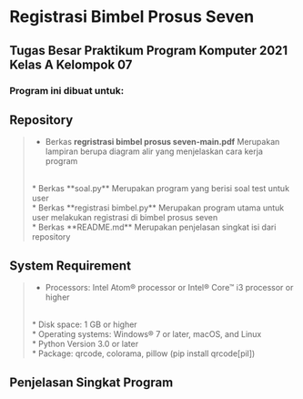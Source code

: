 # Registrasi Bimbel Prosus Seven
## Tugas Besar Praktikum Program Komputer 2021 Kelas A Kelompok 07
### Program ini dibuat untuk:

## Repository
>* Berkas **regristrasi bimbel prosus seven-main.pdf** Merupakan lampiran berupa diagram alir yang menjelaskan cara kerja program
> <br>
>* Berkas **soal.py** Merupakan program yang berisi soal test untuk user
> <br>
>* Berkas **registrasi bimbel.py** Merupakan program utama untuk user melakukan registrasi di bimbel prosus seven
> <br>
>* Berkas **README.md** Merupakan penjelasan singkat isi dari repository
> <br>


## System Requirement
>* Processors: Intel Atom® processor or Intel® Core™ i3 processor or higher
> <br>
>* Disk space: 1 GB or higher
> <br>
>* Operating systems: Windows® 7 or later, macOS, and Linux
> <br>
>* Python Version 3.0 or later
> <br>
>* Package: qrcode, colorama, pillow (pip install qrcode[pil])
> <br>


## Penjelasan Singkat Program
### 